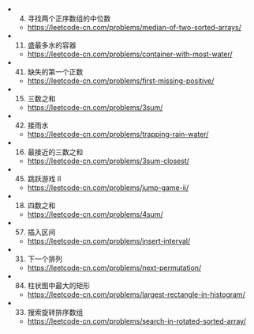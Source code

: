 * 4. 寻找两个正序数组的中位数
	* https://leetcode-cn.com/problems/median-of-two-sorted-arrays/
* 11. 盛最多水的容器
	* https://leetcode-cn.com/problems/container-with-most-water/
* 41. 缺失的第一个正数
	* https://leetcode-cn.com/problems/first-missing-positive/
* 15. 三数之和  
	* https://leetcode-cn.com/problems/3sum/
* 42. 接雨水
	* https://leetcode-cn.com/problems/trapping-rain-water/
* 16. 最接近的三数之和
	* https://leetcode-cn.com/problems/3sum-closest/



* 45. 跳跃游戏 II
	* https://leetcode-cn.com/problems/jump-game-ii/
* 18. 四数之和  
	* https://leetcode-cn.com/problems/4sum/
* 57. 插入区间
	* https://leetcode-cn.com/problems/insert-interval/
* 31. 下一个排列
	* https://leetcode-cn.com/problems/next-permutation/
* 84. 柱状图中最大的矩形
	* https://leetcode-cn.com/problems/largest-rectangle-in-histogram/
* 33. 搜索旋转排序数组
	* https://leetcode-cn.com/problems/search-in-rotated-sorted-array/
